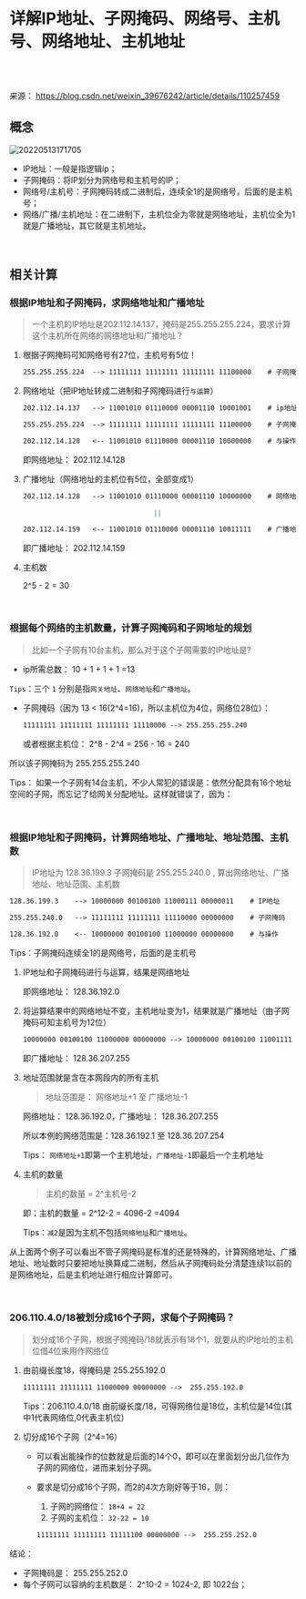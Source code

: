 # 详解IP地址、子网掩码、网络号、主机号、网络地址、主机地址

</br>
</br>

来源： <https://blog.csdn.net/weixin_39676242/article/details/110257459>

## 概念

![20220513171705](https://cdn.jsdelivr.net/gh/librarookie/Picgo/images/20220513171705.png)

- IP地址：一般是指逻辑ip；
- 子网掩码：将IP划分为网络号和主机号的IP；
- 网络号/主机号：子网掩码转成二进制后，连续全1的是网络号，后面的是主机号；
- 网络/广播/主机地址：在二进制下，主机位全为零就是网络地址，主机位全为1就是广播地址，其它就是主机地址。

</br>

## 相关计算

### 根据IP地址和子网掩码，求网络地址和广播地址

> 一个主机的IP地址是202.112.14.137，掩码是255.255.255.224，要求计算这个主机所在网络的网络地址和广播地址？

1. 根据子网掩码可知网络号有27位，主机号有5位！

    ```md
    255.255.255.224  --> 11111111 11111111 11111111 11100000    # 子网掩码
    ```

2. 网络地址（把IP地址转成二进制和子网掩码进行`与运算`）

    ```md
    202.112.14.137   --> 11001010 01110000 00001110 10001001    # ip地址

    255.255.255.224  --> 11111111 11111111 11111111 11100000    # 子网掩码

    202.112.14.128   <-- 11001010 01110000 00001110 10000000    # 与操作
    ```

    即网络地址： 202.112.14.128

3. 广播地址（网络地址的主机位有5位，全部变成1）

    ```md
    202.112.14.128   --> 11001010 01110000 00001110 10000000    # 网络地址

                                    ||

    202.112.14.159   <-- 11001010 01110000 00001110 10011111    # 广播地址
    ```

    即广播地址： 202.112.14.159

4. 主机数

    2^5 - 2 = 30

</br>

### 根据每个网络的主机数量，计算子网掩码和子网地址的规划

> 比如一个子网有10台主机，那么对于这个子网需要的IP地址是?

- ip所需总数：
    10 + 1 + 1 + 1 =13

`Tips`：三个 `1` 分别是指`网关地址`、`网络地址`和`广播地址`。

- 子网掩码（因为 13 < 16(2^4=16)，所以主机位为4位，网络位28位）：

    ```md
    11111111 11111111 11111111 11110000 --> 255.255.255.240
    ```

    或者根据主机位：
    2^8 - 2^4 = 256 - 16 = 240

所以该子网掩码为 255.255.255.240

Tips： 如果一个子网有14台主机，不少人常犯的错误是：依然分配具有16个地址空间的子网，而忘记了给网关分配地址。这样就错误了，因为：

</br>

### 根据IP地址和子网掩码，计算网络地址、广播地址、地址范围、主机数

> IP地址为 128.36.199.3 子网掩码是 255.255.240.0 , 算出网络地址、广播地址、地址范围、主机数

```md
128.36.199.3    --> 10000000 00100100 11000111 00000011    # IP地址

255.255.240.0   --> 11111111 11111111 11110000 00000000    # 子网掩码

128.36.192.0    <-- 10000000 00100100 11000000 00000000    # 与操作
```

Tips：子网掩码连续全1的是网络号，后面的是主机号

1. IP地址和子网掩码进行与运算，结果是网络地址

    即网络地址： 128.36.192.0

2. 将运算结果中的网络地址不变，主机地址变为1，结果就是广播地址（由子网掩码可知主机号为12位）

    ```md
    10000000 00100100 11000000 00000000 --> 10000000 00100100 11001111 11111111 --> 128.36.207.255
    ```

    即广播地址： 128.36.207.255

3. 地址范围就是含在本网段内的所有主机

    > 地址范围是： 网络地址+1 至 广播地址-1

    网络地址： 128.36.192.0，广播地址： 128.36.207.255

    所以本例的网络范围是：128.36.192.1 至 128.36.207.254

    Tips： `网络地址+1`即第一个主机地址，`广播地址-1`即最后一个主机地址

4. 主机的数量

    > 主机的数量 = 2^主机号-2

    即：主机的数量 = 2^12-2 = 4096-2 =4094

    Tips：`减2`是因为主机不包括`网络地址`和`广播地址`。

从上面两个例子可以看出不管子网掩码是标准的还是特殊的，计算网络地址、广播地址、地址数时只要把地址换算成二进制，然后从子网掩码处分清楚连续1以前的是网络地址，后是主机地址进行相应计算即可。

</br>

### 206.110.4.0/18被划分成16个子网，求每个子网掩码？

> 划分成16个子网，根据子网掩码/18就表示有18个1，就要从的IP地址的主机位借4位来用作网络位

1. 由前缀长度18，得掩码是 255.255.192.0

    ```md
    11111111 11111111 11000000 00000000 -->  255.255.192.0
    ```

    Tips：206.110.4.0/18 由前缀长度/18，可得网络位是18位，主机位是14位(其中1代表网络位,0代表主机位)

2. 切分成16个子网（2^4=16）

    - 可以看出能操作的位数就是后面的14个0，即可以在里面划分出几位作为子网的网络位，进而来划分子网。

    - 要求是切分成16个子网，而2的4次方刚好等于16，则：
       1. 子网的网络位： `18+4 = 22`
       2. 子网的主机位： `32-22 = 10`

        ```md
        11111111 11111111 11111100 00000000 -->  255.255.252.0
        ```

结论：

- 子网掩码是： 255.255.252.0
- 每个子网可以容纳的主机数是： 2^10-2 = 1024-2, 即 1022台；
